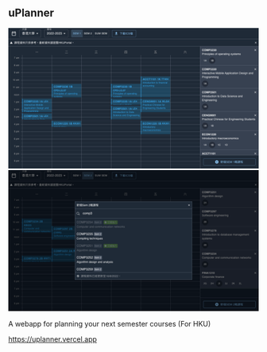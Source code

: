 ## uPlanner

<img src="docs/screenshot-01.png" alt="Screenshot">
<img src="docs/screenshot-02.png" alt="Screenshot">

A webapp for planning your next semester courses (For HKU)

https://uplanner.vercel.app
